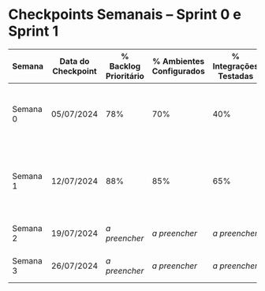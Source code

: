 # Checkpoints Semanais – Sprint 0 e Sprint 1

| Semana | Data do Checkpoint | % Backlog Prioritário | % Ambientes Configurados | % Integrações Testadas | Blockers | Comentários |
| --- | --- | --- | --- | --- | --- | --- |
| Semana 0 | 05/07/2024 | 78% | 70% | 40% | Ajustes de tagging de custos no provisionamento | Aguardando publicação do dashboard de readiness em 08/07. |
| Semana 1 | 12/07/2024 | 88% | 85% | 65% | Integração de pagamentos ainda sem massa de teste mascarada | Prioridade máxima para concluir smoke tests de pagamentos até 11/07. |
| Semana 2 | 19/07/2024 | _a preencher_ | _a preencher_ | _a preencher_ | _a preencher_ | Atualizar após checkpoint. |
| Semana 3 | 26/07/2024 | _a preencher_ | _a preencher_ | _a preencher_ | _a preencher_ | Atualizar após checkpoint. |
